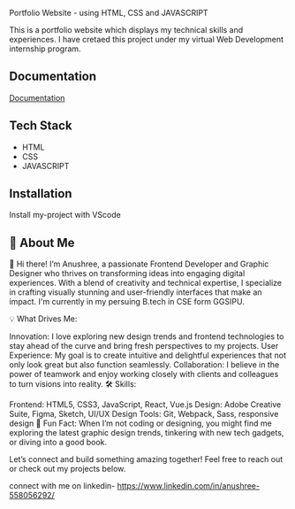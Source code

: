 
Portfolio Website - using HTML, CSS and JAVASCRIPT



This is a portfolio website which displays my technical skills and experiences. I have cretaed this project under my virtual Web Development internship program. 
## Documentation

[Documentation](https://docs.google.com/document/d/1hRjPhqowgtEUytDylJHEfUhjY8dDJr2AQqZWuSLm-6Q/edit?usp=sharing)


## Tech Stack

- HTML 
- CSS
- JAVASCRIPT




## Installation

Install my-project with VScode


    
## 🚀 About Me
👋 Hi there! I’m Anushree, a passionate Frontend Developer and Graphic Designer who thrives on transforming ideas into engaging digital experiences. With a blend of creativity and technical expertise, I specialize in crafting visually stunning and user-friendly interfaces that make an impact. I'm currently in my persuing B.tech in CSE form GGSIPU.

💡 What Drives Me:

Innovation: I love exploring new design trends and frontend technologies to stay ahead of the curve and bring fresh perspectives to my projects. User Experience: My goal is to create intuitive and delightful experiences that not only look great but also function seamlessly. Collaboration: I believe in the power of teamwork and enjoy working closely with clients and colleagues to turn visions into reality. 🛠️ Skills:

Frontend: HTML5, CSS3, JavaScript, React, Vue.js Design: Adobe Creative Suite, Figma, Sketch, UI/UX Design Tools: Git, Webpack, Sass, responsive design 🌟 Fun Fact: When I’m not coding or designing, you might find me exploring the latest graphic design trends, tinkering with new tech gadgets, or diving into a good book.

Let’s connect and build something amazing together! Feel free to reach out or check out my projects below.

connect with me on linkedin- https://www.linkedin.com/in/anushree-558056292/

